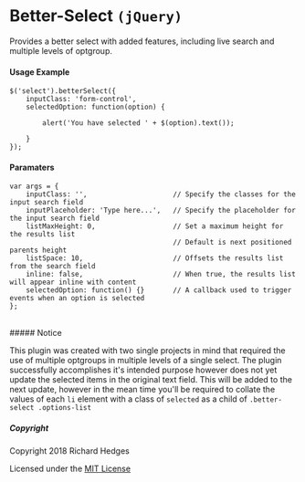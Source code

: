 # Better-Select `(jQuery)`

Provides a better select with added features, including live search and multiple levels of optgroup.

#### Usage Example

```
$('select').betterSelect({
    inputClass: 'form-control',
    selectedOption: function(option) {
    	
        alert('You have selected ' + $(option).text());
        
    }
});
```


#### Paramaters

```
var args = {
    inputClass: '',                     // Specify the classes for the input search field
    inputPlaceholder: 'Type here...',   // Specify the placeholder for the input search field
    listMaxHeight: 0,                   // Set a maximum height for the results list
                                        // Default is next positioned parents height
    listSpace: 10,                      // Offsets the results list from the search field
    inline: false,                      // When true, the results list will appear inline with content
    selectedOption: function() {}       // A callback used to trigger events when an option is selected
};
```


<br>
##### Notice

This plugin was created with two single projects in mind that required the use of multiple optgroups in multiple levels of a single select. The plugin successfully accomplishes it's intended purpose however does not yet update the selected items in the original text field. This will be added to the next update, however in the mean time you'll be required to collate the values of each `li` element with a class of `selected` as a child of `.better-select .options-list`

##### Copyright

Copyright 2018 Richard Hedges

Licensed under the [MIT License](https://github.com/richardhedges/Better-Select/blob/master/LICENSE)